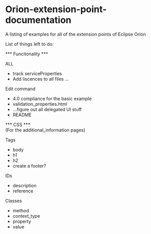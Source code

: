 Orion-extension-point-documentation
===================================

A listing of examples for all of the extension points of Eclipse Orion


List of things left to do:

*** Funcitonality  ***

ALL
- track serviceProperties
- Add liscences to all files ...

Edit command
- 4.0 compliance for the basic example
- validation_properties.html
- ...figure out all delegated UI stuff
- README


*** CSS ***  
(For the additional_information pages)

Tags 
- body
- h1
- h2
- create a footer?

IDs
- description
- reference

Classes
- method
- context_type
- property
- value